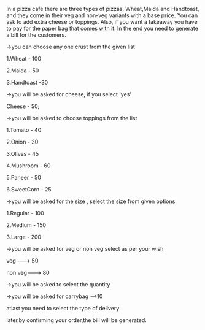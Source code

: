 In a pizza cafe there are three types of pizzas, Wheat,Maida and Handtoast, and they come in their veg and non-veg variants with a base price. You can ask to add extra cheese or toppings. Also, if you want a takeaway you have to pay for the paper bag that comes with it. In the end you need to generate a bill for the customers.

->you can choose any one crust from the given list

1.Wheat - 100

2.Maida - 50

3.Handtoast -30

->you will be asked for cheese, if you select 'yes'

Cheese - 50;

->you will be asked to choose toppings from the list

1.Tomato - 40

2.Onion - 30

3.Olives - 45

4.Mushroom - 60

5.Paneer - 50

6.SweetCorn - 25

->you will be asked for the size , select the size from given options

1.Regular - 100

2.Medium - 150

3.Large - 200

->you will be asked for veg or non veg select as per your wish

veg---> 50

non veg---> 80

->you will be asked to select the quantity

->you will be asked for carrybag -->10

atlast you need to select the type of delivery

later,by confirming your order,the bill will be generated.
